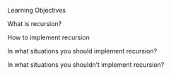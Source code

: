Learning Objectives

What is recursion?

How to implement recursion

In what situations you should implement recursion?

In what situations you shouldn’t implement recursion?
